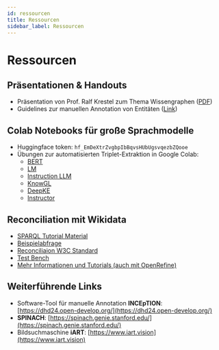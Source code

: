 ```yaml
---
id: ressourcen
title: Ressourcen
sidebar_label: Ressourcen
---
```


# Ressourcen

## Präsentationen & Handouts
- Präsentation von Prof. Ralf Krestel zum Thema Wissengraphen ([PDF](https://github.com/TIBHannover/ReflectAI-DHd2025/blob/main/resources/2025-03-03-Einf%C3%BChrungInWissensgraphen-ReflectAI-dDH-Bielefeld.pdf))
- Guidelines zur manuellen Annotation von Entitäten ([Link](https://guideline.open-develop.org))

## Colab Notebooks für große Sprachmodelle
- Huggingface token: ```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```
- Übungen zur automatisierten Triplet-Extraktion in Google Colab:   
  - [BERT](https://colab.research.google.com/github/TIBHannover/ReflectAI-DHd2025/blob/main/notebooks/bert.ipynb)
  - [LM](https://colab.research.google.com/github/TIBHannover/ReflectAI-DHd2025/blob/main/notebooks/gpt2.ipynb)
  - [Instruction LLM](https://colab.research.google.com/github/TIBHannover/ReflectAI-DHd2025/blob/main/notebooks/inst.ipynb)
  - [KnowGL](https://colab.research.google.com/github/TIBHannover/ReflectAI-DHd2025/blob/main/notebooks/knowgl.ipynb)
  - [DeepKE](https://colab.research.google.com/github/TIBHannover/ReflectAI-DHd2025/blob/main/notebooks/deepke.ipynb)
  - [Instructor](https://colab.research.google.com/github/TIBHannover/ReflectAI-DHd2025/blob/main/notebooks/instructor.ipynb)
  
## Reconciliation mit Wikidata
- [SPARQL Tutorial Material](https://www.wikidata.org/wiki/Wikidata:SPARQL_query_service/Wikidata_Query_Help)
- [Beispielabfrage](https://w.wiki/CQBA)
- [Reconciliaion W3C Standard](https://www.w3.org/community/reports/reconciliation/CG-FINAL-specs-0.2-20230410/)
- [Test Bench](https://reconciliation-api.github.io/testbench/#/)
- [Mehr Informationen und Tutorials (auch mit OpenRefine)](https://wikidata.reconci.link/)

## Weiterführende Links
- Software-Tool für manuelle Annotation **INCEpTION**: [https://dhd24.open-develop.org/](https://dhd24.open-develop.org/)
- **SPINACH**: [https://spinach.genie.stanford.edu/](https://spinach.genie.stanford.edu/)
- Bildsuchmaschine **iART**: [https://www.iart.vision](https://www.iart.vision)
